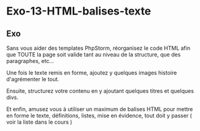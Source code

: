 # Exo-13-HTML-balises-texte

## Exo

Sans vous aider des templates PhpStorm, réorganisez le code HTML afin que TOUTE la page soit valide tant au niveau de la
 structure, que des paragraphes, etc...

Une fois le texte remis en forme, ajoutez y quelques images histoire d'agrémenter le tout.

Ensuite, structurez votre contenu en y ajoutant quelques titres et quelques divs.

Et enfin, amusez vous à utiliser un maximum de balises HTML pour mettre en forme le texte, définitions, listes, mise en 
évidence, tout doit y passer ( voir la liste dans le cours )
